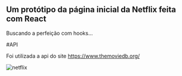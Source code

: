 ## Um protótipo da página inicial da Netflix feita com React



Buscando a perfeição com hooks...

#API

Foi utilizada a api do site https://www.themoviedb.org/


 ![netflix](https://user-images.githubusercontent.com/90736657/134259587-5f68821c-79e5-4c22-8161-88baf6693fa1.jpeg)
